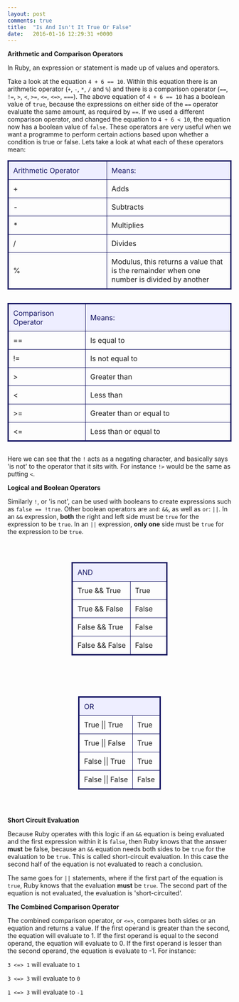 ```yaml
---
layout: post
comments: true
title:  "Is And Isn't It True Or False"
date:   2016-01-16 12:29:31 +0000
---
```


<strong> Arithmetic and Comparison Operators </strong>

In Ruby, an expression or statement is made up of values and operators. 

Take a look at the equation `4 + 6 == 10`. Within this equation there is an arithmetic operator (`+`, `-`, `*`, `/` and `%`) and there is a comparison operator (`==`, `!=`, `>`, `<`, `>=`, `<=`, `<=>`, `===`). The above equation of `4 + 6 == 10` has a boolean value of `true`, because the expressions on either side of the `==` operator evaluate the same amount, as required by `==`. If we used a different comparison operator, and changed the equation to `4 + 6 < 10`, the equation now has a boolean value of `false`. 
These operators are very useful when we want a programme to perform certain actions based upon whether a condition is true or false. Lets take a look at what each of these operators mean:

<div align="center" style="margin-bottom: 30px;">
<table style="border-spacing: 0px; border: #111162 solid 2px;">
<tr>
<td style="width: 200px; padding: 10px; border: #111162 solid 1px; margin: 0px; color: #111162; background-color: #EEEEFF">Arithmetic Operator</td>
<td style="padding: 10px; border: #111162 solid 1px; margin: 0px; color: #111162; background-color: #EEEEFF">Means:</td>
</tr>
<tr>
<td style="padding: 10px; border: #111162 solid 1px; margin: 0px;">+</td>
<td style="padding: 10px; border: #111162 solid 1px; margin: 0px;">Adds</td>
</tr>
<tr>
<td style="padding: 10px; border: #111162 solid 1px; margin: 0px;">-</td>
<td style="padding: 10px; border: #111162 solid 1px; margin: 0px;">Subtracts</td>
</tr>
<tr>
<td style="padding: 10px; border: #111162 solid 1px; margin: 0px;">*</td>
<td style="padding: 10px; border: #111162 solid 1px; margin: 0px;">Multiplies</td>
</tr>
<tr>
<td style="padding: 10px; border: #111162 solid 1px; margin: 0px;">/</td>
<td style="padding: 10px; border: #111162 solid 1px; margin: 0px;">Divides</td>
</tr>
<tr>
<td style="padding: 10px; border: #111162 solid 1px; margin: 0px;">%</td>
<td style="padding: 10px; border: #111162 solid 1px; margin: 0px;">Modulus, this returns a value that is the remainder when one number is divided by another</td>
</tr>
</table>
</div>



<div align="center" style="margin-bottom: 30px;">
<table style="border-spacing: 0px; border: #111162 solid 2px;">
<tr>
<td style="width: 200px; padding: 10px; border: #111162 solid 1px; margin: 0px; color: #111162; background-color: #EEEEFF">Comparison Operator</td>
<td style="width: 500px; padding: 10px; border: #111162 solid 1px; margin: 0px; color: #111162; background-color: #EEEEFF">Means:</td>
</tr>
<tr>
<td style="padding: 10px; border: #111162 solid 1px; margin: 0px;">==</td>
<td style="padding: 10px; border: #111162 solid 1px; margin: 0px;">Is equal to</td>
</tr>
<tr>
<td style="padding: 10px; border: #111162 solid 1px; margin: 0px;">!=</td>
<td style="padding: 10px; border: #111162 solid 1px; margin: 0px;">Is not equal to</td>
</tr>
<tr>
<td style="padding: 10px; border: #111162 solid 1px; margin: 0px;">></td>
<td style="padding: 10px; border: #111162 solid 1px; margin: 0px;">Greater than</td>
</tr>
<tr>
<td style="padding: 10px; border: #111162 solid 1px; margin: 0px;"><</td>
<td style="padding: 10px; border: #111162 solid 1px; margin: 0px;">Less than</td>
</tr>
<tr>
<td style="padding: 10px; border: #111162 solid 1px; margin: 0px;">>=</td>
<td style="padding: 10px; border: #111162 solid 1px; margin: 0px;">Greater than or equal to</td>
</tr>
<tr>
<td style="padding: 10px; border: #111162 solid 1px; margin: 0px;"><=</td>
<td style="padding: 10px; border: #111162 solid 1px; margin: 0px;">Less than or equal to</td>
</tr>
</table>
</div>

Here we can see that the `!` acts as a negating character, and basically says 'is not' to the operator that it sits with. For instance `!>` would be the same as putting `<`.

<strong> Logical and Boolean Operators </strong>

Similarly `!`, or 'is not', can be used with booleans to create expressions such as `false == !true`. Other boolean operators are `and`: `&&`, as well as `or`: `||`. In an `&&` expression, <strong>both</strong> the right and left side must be `true` for the expression to be `true`. In an `||` expression, <strong>only one</strong> side must be `true` for the expression to be `true`.

<div align="center">
<div style="margin: 30px; display: inline-block;">
<table style="border-spacing: 0px; border: #111162 solid 2px;">
<tr>
<td style="border: #111162 solid 1px; border-right: none; padding: 10px; margin: 0px; color: #111162; background-color: #EEEEFF">AND</td>
<td style="width: 60px; border: #111162 solid 1px; border-left: none; padding: 10px; margin: 0px; color: #111162; background-color: #EEEEFF"></td>
</tr>
<tr>
<td style="padding: 10px; border: #111162 solid 1px; margin: 0px;">True && True</td>
<td style="padding: 10px; border: #111162 solid 1px; margin: 0px;">True</td>
</tr>
<tr>
<td style="padding: 10px; border: #111162 solid 1px; margin: 0px;">True && False</td>
<td style="padding: 10px; border: #111162 solid 1px; margin: 0px;">False</td>
</tr>
<tr>
<td style="padding: 10px; border: #111162 solid 1px; margin: 0px;">False && True</td>
<td style="padding: 10px; border: #111162 solid 1px; margin: 0px;">False</td>
</tr>
<tr>
<td style="padding: 10px; border: #111162 solid 1px; margin: 0px;">False && False</td>
<td style="padding: 10px; border: #111162 solid 1px; margin: 0px;">False</td>
</tr>
</table>
</div>


<div style="display: inline-block; margin: 30px;">
<table style="border-spacing: 0px; border: #111162 solid 2px;">
<tr>
<td style="border: #111162 solid 1px; border-right: none; padding: 10px; margin: 0px; color: #111162; background-color: #EEEEFF">OR</td>
<td style=" border: #111162 solid 1px; border-left: none; padding: 10px; margin: 0px; color: #111162; background-color: #EEEEFF"></td>
</tr>
<tr>
<td style="padding: 10px; border: #111162 solid 1px; margin: 0px;">True || True</td>
<td style="padding: 10px; border: #111162 solid 1px; margin: 0px;">True</td>
</tr>
<tr>
<td style="padding: 10px; border: #111162 solid 1px; margin: 0px;">True || False</td>
<td style="padding: 10px; border: #111162 solid 1px; margin: 0px;">True</td>
</tr>
<tr>
<td style="padding: 10px; border: #111162 solid 1px; margin: 0px;">False || True</td>
<td style="padding: 10px; border: #111162 solid 1px; margin: 0px;">True</td>
</tr>
<tr>
<td style="padding: 10px; border: #111162 solid 1px; margin: 0px;">False || False</td>
<td style="padding: 10px; border: #111162 solid 1px; margin: 0px;">False</td>
</tr>
</table>
</div>
</div>

<strong> Short Circuit Evaluation </strong>

Because Ruby operates with this logic if an `&&` equation is being evaluated and the first expression within it is `false`, then Ruby knows that the answer <strong>must</strong> be false, because an `&&` equation needs both sides to be `true` for the evaluation to be `true`. This is called short-circuit evaluation. In this case the second half of the equation is not evaluated to reach a conclusion.

The same goes for `||` statements, where if the first part of the equation is `true`, Ruby knows that the evaluation <strong>must</strong> be `true`. The second part of the equation is not evaluated, the evaluation is 'short-circuited'.

<strong> The Combined Comparison Operator </strong>

The combined comparison operator, or `<=>`, compares both sides or an equation and returns a value. If the first operand is greater than the second, the equation will evaluate to 1. If the first operand is equal to the second operand, the equation will evaluate to 0. If the first operand is lesser than the second operand, the equation is evaluate to -1. For instance:

`3 <=> 1` will evaluate to `1`

`3 <=> 3` will evaluate to `0`

`1 <=> 3` will evaluate to `-1`
